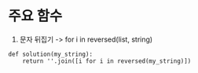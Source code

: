 # 주요 함수
1. 문자 뒤집기 -> for i in reversed(list, string)
~~~
def solution(my_string):
    return ''.join([i for i in reversed(my_string)])
~~~
